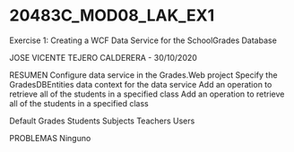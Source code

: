 # 20483C_MOD08_LAK_EX1
Exercise 1: Creating a WCF Data Service for the SchoolGrades Database

JOSE VICENTE TEJERO CALDERERA - 30/10/2020

RESUMEN
Configure data service in the Grades.Web project
 Specify the GradesDBEntities data context for the data service
 Add an operation to retrieve all of the students in a specified class
 Add an operation to retrieve all of the students in a specified class
 
 <service xmlns="http://www.w3.org/2007/app" xmlns:atom="http://www.w3.org/2005/Atom" xml:base="http://localhost:1655/Services/GradesWebDataService.svc/">
<workspace>
<atom:title>Default</atom:title>
<collection href="Grades">
<atom:title>Grades</atom:title>
</collection>
<collection href="Students">
<atom:title>Students</atom:title>
</collection>
<collection href="Subjects">
<atom:title>Subjects</atom:title>
</collection>
<collection href="Teachers">
<atom:title>Teachers</atom:title>
</collection>
<collection href="Users">
<atom:title>Users</atom:title>
</collection>
</workspace>
</service>

PROBLEMAS
Ninguno
